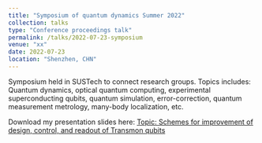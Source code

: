 ```yaml
---
title: "Symposium of quantum dynamics Summer 2022"
collection: talks
type: "Conference proceedings talk"
permalink: /talks/2022-07-23-symposium
venue: "xx"
date: 2022-07-23
location: "Shenzhen, CHN"
---
```


Symposium held in SUSTech to connect research groups. Topics includes: Quantum dynamics, optical quantum computing, experimental superconducting qubits, quantum simulation, error-correction, quantum measurement metrology, many-body localization, etc. 

Download my presentation slides here:
[Topic: Schemes for improvement of design, control, and readout of
Transmon qubits](http://lockonchen.github.io/files/Present_my_projects.pdf)
